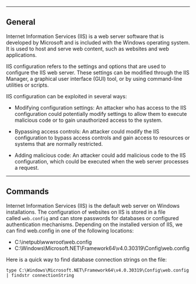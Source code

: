 --- ---

<h2>General</h2>

Internet Information Services (IIS) is a web server software that is developed by Microsoft and is included with the Windows operating system. It is used to host and serve web content, such as websites and web applications.

IIS configuration refers to the settings and options that are used to configure the IIS web server. These settings can be modified through the IIS Manager, a graphical user interface (GUI) tool, or by using command-line utilities or scripts.

IIS configuration can be exploited in several ways:

-   Modifying configuration settings: An attacker who has access to the IIS configuration could potentially modify settings to allow them to execute malicious code or to gain unauthorized access to the system.
    
-   Bypassing access controls: An attacker could modify the IIS configuration to bypass access controls and gain access to resources or systems that are normally restricted.
    
-   Adding malicious code: An attacker could add malicious code to the IIS configuration, which could be executed when the web server processes a request.

---

<h2>Commands</h2>

Internet Information Services (IIS) is the default web server on Windows installations. The configuration of websites on IIS is stored in a file called `web.config` and can store passwords for databases or configured authentication mechanisms. Depending on the installed version of IIS, we can find web.config in one of the following locations:

-   C:\inetpub\wwwroot\web.config
-   C:\Windows\Microsoft.NET\Framework64\v4.0.30319\Config\web.config

Here is a quick way to find database connection strings on the file:

```shell-session
type C:\Windows\Microsoft.NET\Framework64\v4.0.30319\Config\web.config | findstr connectionString
```